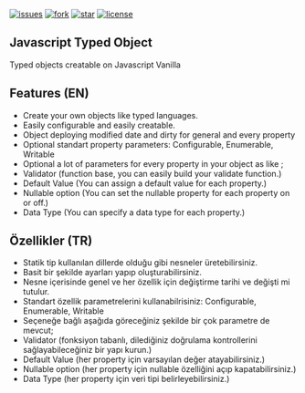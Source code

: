 [![issues](https://img.shields.io/github/issues/karcan/k-Object?color=green)](https://github.com/karcan/k-Object/issues)
[![fork](https://img.shields.io/github/forks/karcan/k-Object?color=green&logo=github)](https://github.com/karcan/k-Object/fork)
[![star](https://img.shields.io/github/stars/karcan/k-Object?color=green&logo=github?cacheSeconds=1)](https://github.com/karcan/k-Object/stargazers)
[![license](https://img.shields.io/github/license/karcan/k-Object)](https://github.com/karcan/k-Object/blob/main/LICENSE)

## Javascript Typed Object
Typed objects creatable on Javascript Vanilla

## Features (EN)
- Create your own objects like typed languages.
- Easily configurable and easily creatable.
- Object deploying modified date and dirty for general and every property
- Optional standart property parameters: Configurable, Enumerable, Writable
- Optional a lot of parameters for every property in your object as like ;
- Validator (function base, you can easily build your validate function.)
- Default Value (You can assign a default value for each property.)
- Nullable option (You can set the nullable property for each property on or off.)
- Data Type (You can specify a data type for each property.)

## Özellikler (TR)
- Statik tip kullanılan dillerde olduğu gibi nesneler üretebilirsiniz.
- Basit bir şekilde ayarları yapıp oluşturabilirsiniz.
- Nesne içerisinde genel ve her özellik için değiştirme tarihi ve değişti mi tutulur.
- Standart özellik parametrelerini kullanabilrisiniz: Configurable, Enumerable, Writable
- Seçeneğe bağlı aşağıda göreceğiniz şekilde bir çok parametre de mevcut;
- Validator (fonksiyon tabanlı, dilediğiniz doğrulama kontrollerini sağlayabileceğiniz bir yapı kurun.)
- Default Value (her property için varsayılan değer atayabilirsiniz.)
- Nullable option (her property için nullable özelliğini açıp kapatabilirsiniz.)
- Data Type (her property için veri tipi belirleyebilirsiniz.)
